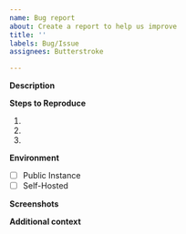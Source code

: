 ```yaml
---
name: Bug report
about: Create a report to help us improve
title: ''
labels: Bug/Issue
assignees: Butterstroke

---
```


**Description**
<!-- A clear and concise description of what the bug is. Command names, error messages, etc.. are good things to include here. -->

**Steps to Reproduce**
<!-- Explain what steps you did to get this error? Did you run another command? Did you react to a message? What did you input into the command?  -->
1.
2.
3.

**Environment**
- [ ] Public Instance
- [ ] Self-Hosted

<!-- If a self-hosted program is having an issue, be sure to include the Node version and MargarineBot version you are running -->

**Screenshots**
<!-- If something seems too complex to explain, a few pictures may help. Or include some to help support your description. -->

**Additional context**
<!-- Add any other context about the problem here. -->
